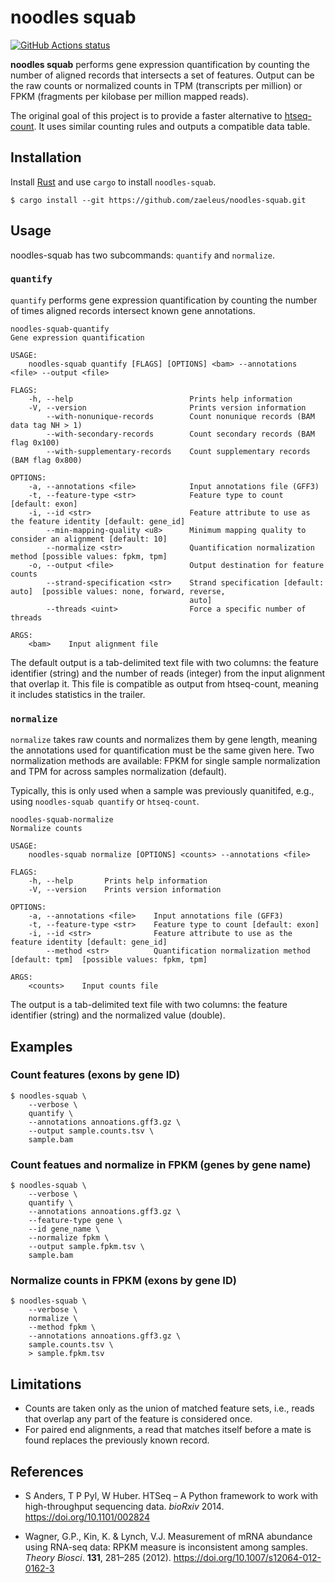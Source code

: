 # noodles squab

[![GitHub Actions status](https://github.com/zaeleus/noodles-squab/workflows/CI/badge.svg)](https://github.com/zaeleus/noodles-squab/actions)

**noodles squab** performs gene expression quantification by counting the
number of aligned records that intersects a set of features. Output can be the
raw counts or normalized counts in TPM (transcripts per million) or FPKM
(fragments per kilobase per million mapped reads).

The original goal of this project is to provide a faster alternative to
[htseq-count]. It uses similar counting rules and outputs a compatible data
table.

[htseq-count]: https://htseq.readthedocs.io/en/master/count.html

## Installation

Install [Rust] and use `cargo` to install `noodles-squab`.

```
$ cargo install --git https://github.com/zaeleus/noodles-squab.git
```

[Rust]: https://www.rust-lang.org/tools/install


## Usage

noodles-squab has two subcommands: `quantify` and `normalize`.

### `quantify`

`quantify` performs gene expression quantification by counting the number of
times aligned records intersect known gene annotations.

```
noodles-squab-quantify
Gene expression quantification

USAGE:
    noodles-squab quantify [FLAGS] [OPTIONS] <bam> --annotations <file> --output <file>

FLAGS:
    -h, --help                          Prints help information
    -V, --version                       Prints version information
        --with-nonunique-records        Count nonunique records (BAM data tag NH > 1)
        --with-secondary-records        Count secondary records (BAM flag 0x100)
        --with-supplementary-records    Count supplementary records (BAM flag 0x800)

OPTIONS:
    -a, --annotations <file>            Input annotations file (GFF3)
    -t, --feature-type <str>            Feature type to count [default: exon]
    -i, --id <str>                      Feature attribute to use as the feature identity [default: gene_id]
        --min-mapping-quality <u8>      Minimum mapping quality to consider an alignment [default: 10]
        --normalize <str>               Quantification normalization method [possible values: fpkm, tpm]
    -o, --output <file>                 Output destination for feature counts
        --strand-specification <str>    Strand specification [default: auto]  [possible values: none, forward, reverse,
                                        auto]
        --threads <uint>                Force a specific number of threads

ARGS:
    <bam>    Input alignment file
```

The default output is a tab-delimited text file with two columns: the feature
identifier (string) and the number of reads (integer) from the input alignment
that overlap it. This file is compatible as output from htseq-count, meaning it
includes statistics in the trailer.

### `normalize`

`normalize` takes raw counts and normalizes them by gene length, meaning the
annotations used for quantification must be the same given here. Two
normalization methods are available: FPKM for single sample normalization and
TPM for across samples normalization (default).

Typically, this is only used when a sample was previously quanitifed, e.g.,
using `noodles-squab quantify` or `htseq-count`.

```
noodles-squab-normalize
Normalize counts

USAGE:
    noodles-squab normalize [OPTIONS] <counts> --annotations <file>

FLAGS:
    -h, --help       Prints help information
    -V, --version    Prints version information

OPTIONS:
    -a, --annotations <file>    Input annotations file (GFF3)
    -t, --feature-type <str>    Feature type to count [default: exon]
    -i, --id <str>              Feature attribute to use as the feature identity [default: gene_id]
        --method <str>          Quantification normalization method [default: tpm]  [possible values: fpkm, tpm]

ARGS:
    <counts>    Input counts file
```

The output is a tab-delimited text file with two columns: the feature
identifier (string) and the normalized value (double).

## Examples

### Count features (exons by gene ID)

```
$ noodles-squab \
    --verbose \
    quantify \
    --annotations annoations.gff3.gz \
    --output sample.counts.tsv \
    sample.bam
```

### Count featues and normalize in FPKM (genes by gene name)

```
$ noodles-squab \
    --verbose \
    quantify \
    --annotations annoations.gff3.gz \
    --feature-type gene \
    --id gene_name \
    --normalize fpkm \
    --output sample.fpkm.tsv \
    sample.bam
```

### Normalize counts in FPKM (exons by gene ID)

```
$ noodles-squab \
    --verbose \
    normalize \
    --method fpkm \
    --annotations annoations.gff3.gz \
    sample.counts.tsv \
    > sample.fpkm.tsv
```

## Limitations

  * Counts are taken only as the union of matched feature sets, i.e., reads that
    overlap any part of the feature is considered once.
  * For paired end alignments, a read that matches itself before a mate is
    found replaces the previously known record.

## References

  * S Anders, T P Pyl, W Huber. HTSeq – A Python framework to work with
    high-throughput sequencing data. _bioRxiv_ 2014.
    https://doi.org/10.1101/002824

  * Wagner, G.P., Kin, K. & Lynch, V.J. Measurement of mRNA abundance using
    RNA-seq data: RPKM measure is inconsistent among samples. _Theory Biosci_.
    **131**, 281–285 (2012). https://doi.org/10.1007/s12064-012-0162-3

